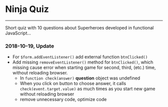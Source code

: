 # Ninja Quiz
----------
Short quiz with 10 questions about Superheroes developed in functional JavaScript...

### 2018-10-19, Update
* For `$form.addEventListener()` add external function `btnClicked()`
* Add missing `removeEventListener()` method for `btnClicked()`, which missing cause error when starting game for second, third, (etc.) time, without reloading browser.
    * In `function check(answer)` **question** object was undefined
    * When you click on button to choose answer, it calls `check(event.target.value)` as much times as you start new game without reloading browser
    * remove unnecessary code, optimize code